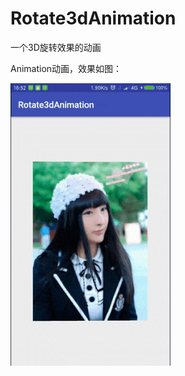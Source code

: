 # Rotate3dAnimation
一个3D旋转效果的动画

Animation动画，效果如图：

![Rotate3dAnimation](https://github.com/luwenshan/Rotate3dAnimation/blob/master/app/src/main/res/raw/rotate3d.gif?raw=true)
